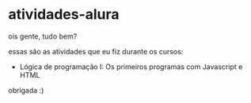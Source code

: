 # atividades-alura

ois gente, tudo bem?

essas são as atividades que eu fiz durante os cursos:
- Lógica de programação I: Os primeiros programas com Javascript e HTML

obrigada :)

